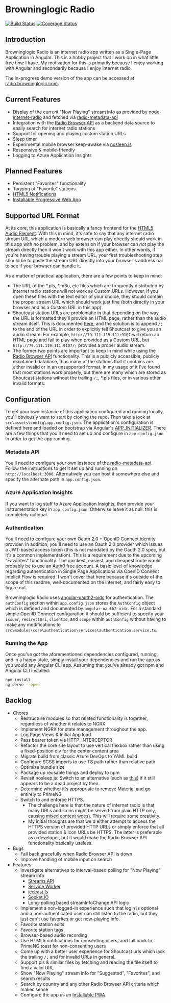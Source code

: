 # Browninglogic Radio

[![Build Status](https://toxicbard.visualstudio.com/Browninglogic%20Radio/_apis/build/status/Browninglogic%20Radio%20UI?branchName=master)](https://toxicbard.visualstudio.com/Browninglogic%20Radio/_build/latest?definitionId=2&branchName=master)
[![Coverage Status](https://coveralls.io/repos/github/pfbrowning/ng-radio/badge.svg?branch=master)](https://coveralls.io/github/pfbrowning/ng-radio?branch=master)

## Introduction
Browninglogic Radio is an internet radio app written as a Single-Page Application in Angular.  This is a hobby project that I work on in what little free time I have.  My motivation for this is primarily because I enjoy working with Angular and secondarily because I enjoy internet radio.

The in-progress demo version of the app can be accessed at [radio.browninglogic.com](http://radio.browninglogic.com).

## Current Features
* Display of the current "Now Playing" stream info as provided by [node-internet-radio](https://github.com/gabek/node-internet-radio) and fetched via [radio-metadata-api](https://github.com/pfbrowning/radio-metadata-api)
* Integration with the [Radio Browser API](http://www.radio-browser.info) as a backend data source to easily search for internet radio stations
* Support for opening and playing custom station URLs
* Sleep timer
* Experimental mobile browser keep-awake via [nosleep.js](https://github.com/richtr/NoSleep.js/)
* Responsive & mobile-friendly
* Logging to Azure Application Insights

## Planned Features
* Persistent "Favorites" functionality
* Tagging of "Favorite" stations
* [HTML5 Notifications](https://developer.mozilla.org/en-US/docs/Web/API/notification)
* [Installable Progressive Web App](https://developer.mozilla.org/en-US/docs/Web/Progressive_web_apps/Installable_PWAs)

## Supported URL Format
At its core, this application is basically a fancy frontend for the [HTML5 Audio Element](https://developer.mozilla.org/en-US/docs/Web/HTML/Element/audio).  With this in mind, it's safe to say that any internet radio stream URL which a modern web browser can play directly should work in this app with no problem, and by extension if your browser can *not* play the stream directly then it won't work with this app either.  In other words, if you're having trouble playing a stream URL, your first troubleshooting step should be to paste the stream URL directly into your browser's address bar to see if your browser can handle it.

As a matter of practical application, there are a few points to keep in mind:
* The URL of the *.pls, *.m3u, etc files which are frequently distributed by internet radio stations will not work as Custom URLs.  However, if you open these files with the text editor of your choice, they should contain the proper stream URL which should work just fine (both directly in your browser and as a Custom URL in this app).
* Shoutcast station URLs are problematic in that depending on the way the URL is formatted they'll provide an HTML page, rather than the audio stream itself.  This is documented [here](https://stackoverflow.com/a/1759607), and the solution is to append `/;` to the end of the URL in order to explicitly tell Shoutcast to give you an audio stream.  For example, `http://79.111.119.111:9107` will return an HTML page and fail to play when provided as a Custom URL, but `http://79.111.119.111:9107/;` provides a proper audio stream.
* The former two points are important to keep in mind while using the [Radio Browser API](http://www.radio-browser.info) functionality.  This is a publicly accessible, publicly maintained database, thus many of the stations that it contains are either invalid or in an unsupported format.  In my usage of it I've found that most stations work properly, but there are many which are stored as Shoutcast stations without the trailing `/;`, *.pls files, or in various other invalid formats.

## Configuration
To get your own instance of this application configured and running locally, you'll obviously want to start by cloning the repo.  Then take a look at `src\assets\config\app.config.json`.  The application's configuration is defined here and loaded on bootstrap via Angular's [APP_INITIALIZER](https://davembush.github.io/where-to-store-angular-configurations/).  There are a few things that you'll need to set up and configure in `app.config.json` in order to get the app running.

### Metadata API
You'll need to configure your own instance of the [radio-metadata-api](https://github.com/pfbrowning/radio-metadata-api).  Follow the instructions to get it set up and running on `http://localhost:3000`.  Alternatively you can host it somewhere else and specify the alternate path in `app.config.json`.

### Azure Application Insights
If you want to log stuff to Azure Application Insights, then provide your instrumentation key in `app.config.json`.  Otherwise leave it as null: this is completely optional.

### Authentication
You'll need to configure your own Oauth 2.0 + OpenID Connect identity provider.  In addition, you'll need to use an Oauth 2.0 provider which issues a JWT-based access token (this is not mandated by the Oauth 2.0 spec, but it's a common implementation).  This is a requirement due to the upcoming "Favorites" functionality.  The quickest, easiest, and cheapest route would probably be to use an [Auth0](https://auth0.com/) free account.  A basic level of knowledge regarding authentication in Single Page Applications via OpenID Connect Implicit Flow is required.  I won't cover that here because it's outside of the scope of this readme, well-documented on the internet, and fairly easy to figure out.

Browninglogic Radio uses [angular-oauth2-oidc](https://github.com/manfredsteyer/angular-oauth2-oidc) for authentication.  The `authConfig` section within `app.config.json` stores the `AuthConfig` object which is defined and documented by `angular-oauth2-oidc`.  For a standard simple OpenID Connect configuration it should be sufficient to specify your `issuer`, `redirectUri`, `clientId`, and `scope` within `authConfig` without having to make any modifications to `src\modules\core\authentication\services\authentication.service.ts`.

### Running the App
Once you've got the aforementioned dependencies configured, running, and in a happy state, simply install your dependencies and run the app as you would any Angular CLI app.  Assuming that you've already got npm and Angular CLI installed:
```bash
npm install
ng serve --open
```
  
## Backlog
* Chores
  * Restructure modules so that related functionality is together, regardless of whether it relates to NGRX
  * Implement NGRX for state management throughout the app.
  * Log Page Views & Initial App load
  * Pass bearer token via HTTP_INTERCEPTOR
  * Refactor the core site layout to use vertical flexbox rather than using a fixed-position div for the center content area
  * Migrate build from classic Azure DevOps to YAML build
  * Configure SCSS imports to use TS path rather than relative path
  * Optimize bundle size
  * Package up reusable things and deploy to npm
  * Revisit nosleep.js: Switch to an alternative (such as [this](https://github.com/madeInLagny/mil-no-sleep)) if it still appears to be a dead project by then.
  * Determine whether it's appropriate to remove Material and go entirely to PrimeNG
  * Switch to and enforce HTTPS.
    * The challenge here is that the nature of internet radio is that many URLs and icons might be served from plain HTTP only, causing [mixed content woes](https://developers.google.com/web/fundamentals/security/prevent-mixed-content/what-is-mixed-content)).  This will require some creativity.
    * My initial thoughts are that we'd either attempt to access the HTTPS version of provided HTTP URLs or simply enforce that all provided station & icon URLs be HTTPS.  The latter is preferable as a developer, but it would make the Radio Browser API functionality basically useless.
* Bugs
  * Fall back gracefully when Radio Browser API is down
  * Improve handling of mobile input on search
* Features
  * Investigate alternatives to interval-based polling for "Now Playing" stream info
    * [Streams API](https://developer.mozilla.org/en-US/docs/Web/API/Streams_API)
    * [Service Worker](https://github.com/cryptiksouls/icecast-shoutcast-metadata-grabber)
    * [icecast.js](https://www.npmjs.com/package/icecast.js)
    * [Socket.IO](https://www.npmjs.com/package/socket.io)
    * Long-polling based streamInfoChange API logic
  * Implement a non-logged-in experience such that login is optional and a non-authenticated user can still listen to the radio, but they just can't use favorites or get now-playing info.
  * Favorite station edits
  * Favorite station tags
  * Browser-based audio recording
  * Use HTML5 notifications for consenting users, and fall back to PrimeNG toast for non-consenting users
  * Come up with a better user experience for Shoutcast urls which lack the trailing `/;` and for invalid URLs in general.
  * Support pls & similar files by fetching and reading the file itself to find a valid URL
  * Show "Now Playing" stream info for "Suggested", "Favorites", and search results
  * Search by country and any other Radio Browser API criteria which makes sense
  * Configure the app as an [Installable PWA](https://developer.mozilla.org/en-US/docs/Web/Progressive_web_apps/Installable_PWAs).